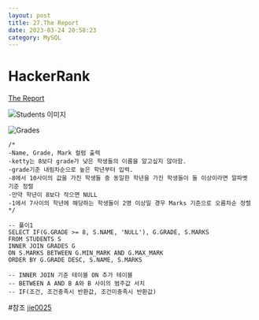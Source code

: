 ```yaml
---
layout: post
title: 27.The Report
date: 2023-03-24 20:58:23 
category: MySQL
---
```


# HackerRank 
[The Report](https://www.hackerrank.com/challenges/the-report/problem?isFullScreen=true)    

![Students 이미지](https://s3.amazonaws.com/hr-challenge-images/12891/1443818166-a5c852caa0-1.png)  

![Grades](https://s3.amazonaws.com/hr-challenge-images/12891/1443818137-69b76d805c-2.png)

```MySQL
/*
-Name, Grade, Mark 컬럼 출력
-ketty는 8보다 grade가 낮은 학생들의 이름을 알고싶지 않아함.
-grade기준 내림차순으로 높은 학년부터 입력. 
-8에서 10사이의 값을 가진 학생들 중 동일한 학년을 가진 학생들이 둘 이상이라면 알파벳 기준 정렬
-만약 학년이 8보다 작으면 NULL
-1에서 7사이의 학년에 해당하는 학생들이 2명 이상일 경우 Marks 기준으로 오름차순 정렬
*/

-- 풀이1
SELECT IF(G.GRADE >= 8, S.NAME, 'NULL'), G.GRADE, S.MARKS
FROM STUDENTS S
INNER JOIN GRADES G
ON S.MARKS BETWEEN G.MIN_MARK AND G.MAX_MARK
ORDER BY G.GRADE DESC, S.NAME, S.MARKS

-- INNER JOIN 기준 테이블 ON 추가 테이블
-- BETWEEN A AND B A와 B 사이의 범주값 서치
-- IF(조건, 조건충족시 반환값, 조건미충족시 반환값)

``` 
#참조
[jie0025](https://jie0025.tistory.com/206)